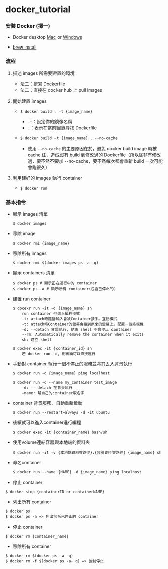 # docker_tutorial
### 安裝 Docker (擇一)
* Docker desktop [Mac](https://hub.docker.com/editions/community/docker-ce-desktop-mac/) or [Windows](https://hub.docker.com/editions/community/docker-ce-desktop-windows)

* [brew install](https://blog.yowko.com/homebrew-docker/)


### 流程
1. 描述 images 所需要建置的環境
    * 法二：撰寫 Dockerfile
    * 法二：直接在 docker hub 上 pull images
  
2. 開始建置 images
    * `$ docker build . -t {image_name}`
        - `-t`：設定你的鏡像名稱
        - `.`：表示在當前目錄尋找 Dockerfile

    * `$ docker build -t {image_name} . --no-cache`
        - 使用 `--no-cache` 的主要原因在於，避免 docker build image 時被 cache 住，造成沒有 build 到修改過的 Dockerfile（所以除非有修改過，要不然不要加 --no-cache，要不然每次都會重新 build 一次可能會跑很久）
       
3. 利用建好的 images 執行 container
    * `$ docker run`



### 基本指令
* 顯示 images 清單
    ```
    $ docker images
    ```
* 移除 image
    ```
    $ docker rmi {image_name}
    ```
* 移除所有 images
    ```
    $ docker rmi $(docker images ps -a -q)
    ```


* 顯示 containers 清單
    ```
    $ docker ps # 顯示正在運行中的 container
    $ docker ps -a # 顯示所有 container(包含已停止的)
    ```

* 建置 run container
    ```
    $ docekr run -it -d {image_name} sh 
        run container 但進入編程模式
        -i: attach時鍵盤輸入會被Container接手。互動模式
        -t: attach時Container的螢幕會接到原來的螢幕上。配置一個終端機
        -d: --detach 背景執行, 結束 shell 不會停止 container
        --rm: Automatically remove the container when it exits
        sh: 建立 shell

    $ docker exec -it {container_id} sh
        若 docker run -d, 則後續可以直接運行
    ```

* 手動對 container 執行一個不停止的服務並將其丟入背景執行
    ```
    $ docker run -d {image_name} ping localhost

    $ docker run -d --name my_container test_image
        -d: -- detach 在背景執行
        —name: 幫自己的container取名字
    ```
* container 背景服務、自動重新啟動
    ```
    $ docker run --restart=always -d -it ubuntu
    ```

* 後續就可以進入container進行編程
    ```
    $ docker exec -it {container_name} bash/sh
    ```

* 使用volume連結容器與本地端的資料夾
    ```
    $ docker run -it -v {本地端資料夾路徑}:{容器資料夾路徑} {image_name} sh
    ```

* 命名container
    ```
    $ docker run --name {NAME} -d {image_name} ping localhost
    ```

* 停止 container
```
$ docker stop {containerID or containerNAME}
```

* 列出所有 container
```
$ docker ps
$ docker ps -a => 列出包括已停止的 container
```

* 停止 container
```
$ docker rm {container_name}
```

* 移除所有 container
```
$ docker rm $(docker ps -a -q)
$ docker rm -f $(docker ps -a- q) => 強制停止
```